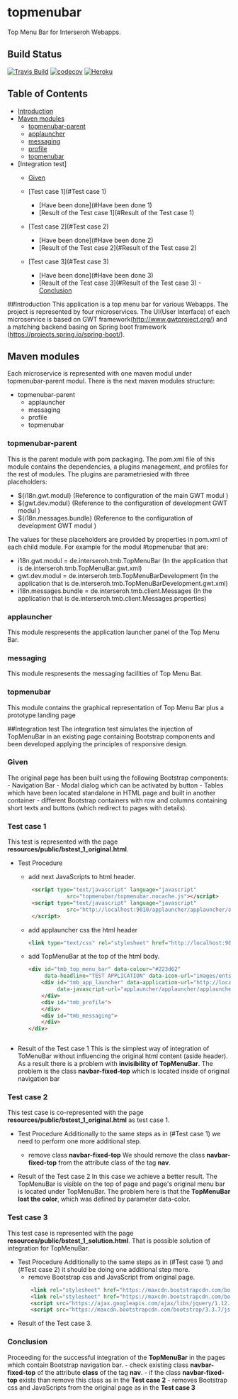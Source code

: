 # topmenubar
Top Menu Bar for Interseroh Webapps.

## Build Status

[![Travis Build](https://travis-ci.org/interseroh/topmenubar.svg?branch=master)](https://travis-ci.org/interseroh/topmenubar)
[![codecov](https://codecov.io/gh/interseroh/topmenubar/branch/master/graph/badge.svg)](https://codecov.io/gh/interseroh/topmenubar)
[![Heroku](https://heroku-badge.herokuapp.com/?app=topmenubar&root=/topmenubar/topmenubar.html)](https://topmenubar.herokuapp.com/topmenubar/topmenubar.html)


## Table of Contents
- [Introduction](#introduction)
- [Maven modules](#maven-modules)
  - [topmenubar-parent](#topmnuebar-parent)
  - [applauncher](#applauncher)
  - [messaging](#messaging)
  - [profile](#profile)
  - [topmenubar](#topmenubar)
- [Integration test]
  - [Given](#Given)
  
  - [Test case 1](#Test case 1)
    - [Have been done](#Have been done 1)
    - [Result of the Test case 1](#Result of the Test case 1)
  - [Test case 2](#Test case 2)
    - [Have been done](#Have been done 2)
    - [Result of the Test case 2](#Result of the Test case 2)
  - [Test case 3](#Test case 3)
    - [Have been done](#Have been done 3)
    - [Result of the Test case 3](#Result of the Test case 3)
  -[Conclusion](#Conclusion) 

##Introduction
This application is a top menu bar for various Webapps. The project is represented by four microservices.
The UI(User Interface) of each microservice is based on GWT framework(http://www.gwtproject.org/) and a matching
backend basing on Spring boot framework (https://projects.spring.io/spring-boot/).

## Maven modules
Each microservice is represented with one maven modul under topmenubar-parent modul.
There is the next maven modules structure:

 - topmenubar-parent
   - applauncher
   - messaging
   - profile
   - topmenubar

 ### topmenubar-parent
 This is the parent module with pom packaging. The pom.xml file of this module contains the dependencies, a plugins management, and profiles for the rest of modules.
 The plugins are parametriesied with three placeholders:

 - ${i18n.gwt.modul} (Reference to configuration of the main GWT modul )
 - ${gwt.dev.modul} (Reference to the configuration of development GWT modul )
 - ${i18n.messages.bundle} (Reference to the configuration of development GWT modul )

 The values for these placeholders are provided by properties in pom.xml of each child module.
 For example for the modul #topmenubar that are:
  - i18n.gwt.modul = de.interseroh.tmb.TopMenuBar (In the application that is de.interseroh.tmb.TopMenuBar.gwt.xml)
  - gwt.dev.modul = de.interseroh.tmb.TopMenuBarDevelopment (In the application that is de.interseroh.tmb.TopMenuBarDevelopment.gwt.xml)
  - i18n.messages.bundle = de.interseroh.tmb.client.Messages (In the application that is de.interseroh.tmb.client.Messages.properties)


 ### applauncher
 This module respresents the application launcher panel of the Top Menu Bar.

 ### messaging
 This module respresents the messaging facilities of Top Menu Bar.

 ### topmenubar
 This module contains the graphical representation of Top Menu Bar plus a prototype landing page

##Integration test
The integration test simulates the injection of TopMenuBar in an existing page
 containing Bootstrap components and been developed applying the principles of responsive design.
 
   ### Given 
   The original page has been built using the following Bootstrap components:
      - Navigation Bar
      - Modal dialog which can be activated by button 
      - Tables which have been located standalone in HTML page and built in another container
      - different Bootstrap containers with row and columns containing short texts and 
        buttons (which redirect to pages with details).
    
   ### Test case 1
   This test is represented with the page **resources/public/bstest_1_original.html**.
   
   - Test Procedure 
        - add next JavaScripts to html header.
           ```html
            <script type="text/javascript" language="javascript"
                       src="topmenubar/topmenubar.nocache.js"></script>
            <script type="text/javascript" language="javascript"
                       src="http://localhost:9010/applauncher/applauncher/applauncher.nocache.js">
            </script>
            ```
        - add applauncher css the html header
       
            ```html
            <link type="text/css" rel="stylesheet" href="http://localhost:9010/applauncher/applauncher.css">
            ```
    
        - add TopMenuBar at the top of the html body.
       
            ```html
            <div id="tmb_top_menu_bar" data-colour="#223d62"
                 data-headline="TEST APPLICATION" data-icon-url="images/entsorger-logo.png">
                <div id="tmb_app_launcher" data-application-url="http://localhost:9010/"
                     data-javascript-url="applauncher/applauncher/applauncher.nocache.js">
                </div>
                <div id="tmb_profile">
                </div>
                <div id="tmb_messaging">
                </div>
            </div>
        ```
      
   - Result of the Test case 1
        This is the simplest way of integration of ToMenuBar without influencing the original html
        content (aside header).
        As a result there is a problem with **invisibility of TopMenuBar**. 
        The problem is the class **navbar-fixed-top** which is located inside of original navigation bar
        
  ### Test case 2
  
   This test case is co-represented with the page **resources/public/bstest_1_original.html** as test case 1.
   
   - Test Procedure
       Additionally to the same steps as in (#Test case 1) we need to perform one more additional step.
       - remove class **navbar-fixed-top**
         We should remove the class **navbar-fixed-top** from the attribute class of the tag **nav**.
         
   - Result of the Test case 2
   In this case we achieve a better result. The TopMenuBar is visible on the top of page and page's original menu bar
   is located under TopMenuBar.
   The problem here is that the **TopMenuBar lost the color**, which was defined by parameter data-color.
   
   ### Test case 3
   This test case is represented  with the page **resources/public/bstest_1_solution.html**.
   That is possible solution of integration for TopMenuBar.
   
   - Test Procedure
    Additionally to the same steps as in (#Test case 1) and (#Test case 2) it should be doing one additional step more.
      - remove Bootstrap css and JavaScript from original page.
      ```html
          <link rel="stylesheet" href="https://maxcdn.bootstrapcdn.com/bootstrap/3.3.7/css/bootstrap.min.css" integrity="sha384-BVYiiSIFeK1dGmJRAkycuHAHRg32OmUcww7on3RYdg4Va+PmSTsz/K68vbdEjh4u" crossorigin="anonymous">
          <link rel="stylesheet" href="https://maxcdn.bootstrapcdn.com/bootstrap/3.3.7/css/bootstrap-theme.min.css" integrity="sha384-rHyoN1iRsVXV4nD0JutlnGaslCJuC7uwjduW9SVrLvRYooPp2bWYgmgJQIXwl/Sp" crossorigin="anonymous">
          <script src="https://ajax.googleapis.com/ajax/libs/jquery/1.12.4/jquery.min.js"></script>
          <script src="https://maxcdn.bootstrapcdn.com/bootstrap/3.3.7/js/bootstrap.min.js" integrity="sha384-Tc5IQib027qvyjSMfHjOMaLkfuWVxZxUPnCJA7l2mCWNIpG9mGCD8wGNIcPD7Txa" crossorigin="anonymous"></script>
      ```
   - Result of the Test case 3.
      
   ### Conclusion   
   Proceeding for the successful integration of the **TopMenuBar** in the pages which contain
    Bootstrap navigation bar.
    - check existing class **navbar-fixed-top** of the attribute **class** of the tag **nav**.
    - if the class **navbar-fixed-top** exists than remove this class as in the **Test case 2**
    - removes Bootstrap css and JavaScripts from the original page as in the **Test case 3**
   
      